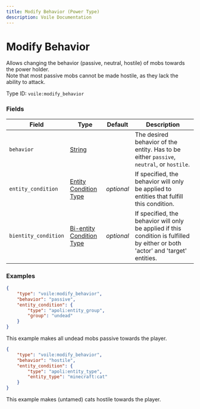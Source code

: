 ```yaml
---
title: Modify Behavior (Power Type)
description: Voile Documentation
---
```


# Modify Behavior

Allows changing the behavior (passive, neutral, hostile) of mobs towards the power holder.  
Note that most passive mobs cannot be made hostile, as they lack the ability to attack.

Type ID: `voile:modify_behavior`

### Fields

Field | Type | Default | Description
------|------|---------|------------
`behavior` | [String](https://origins.readthedocs.io/en/latest/types/data_types/string/) | | The desired behavior of the entity. Has to be either `passive`, `neutral`, or `hostile`.
`entity_condition` | [Entity Condition Type](https://origins.readthedocs.io/en/latest/types/entity_condition_types/) | *optional* | If specified, the behavior will only be applied to entities that fulfill this condition.
`bientity_condition` | [Bi-entity Condition Type](https://origins.readthedocs.io/en/latest/types/bientity_condition_types/) | *optional* | If specified, the behavior will only be applied if this condition is fulfilled by either or both 'actor' and 'target' entities.

### Examples

```json
{
    "type": "voile:modify_behavior",
    "behavior": "passive",
    "entity_condition": {
        "type": "apoli:entity_group",
        "group": "undead"
    }
}
```

This example makes all undead mobs passive towards the player.

```json
{
    "type": "voile:modify_behavior",
    "behavior": "hostile",
    "entity_condition": {
        "type": "apoli:entity_type",
        "entity_type": "minecraft:cat"
    }
}
```

This example makes (untamed) cats hostile towards the player.